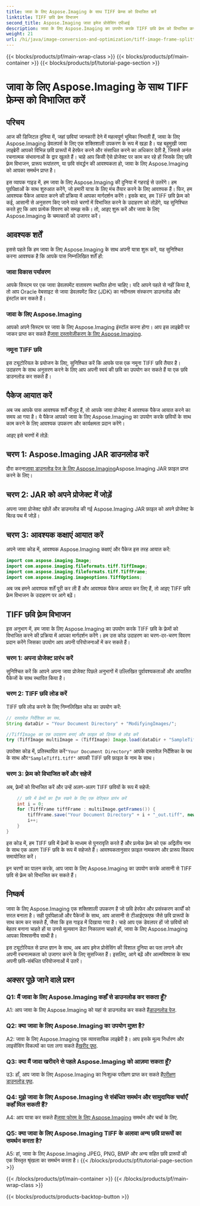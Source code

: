 ```yaml
---
title: जावा के लिए Aspose.Imaging के साथ TIFF फ्रेम्स को विभाजित करें
linktitle: TIFF छवि फ़्रेम विभाजन
second_title: Aspose.Imaging जावा इमेज प्रोसेसिंग एपीआई
description: जावा के लिए Aspose.Imaging का उपयोग करके TIFF छवि फ़्रेम को विभाजित करना सीखें। डेवलपर्स के लिए आवश्यक शर्तें, कोड उदाहरण और अक्सर पूछे जाने वाले प्रश्नों के साथ चरण-दर-चरण मार्गदर्शिका।
weight: 21
url: /hi/java/image-conversion-and-optimization/tiff-image-frame-splitting/
---
```


{{< blocks/products/pf/main-wrap-class >}}
{{< blocks/products/pf/main-container >}}
{{< blocks/products/pf/tutorial-page-section >}}

# जावा के लिए Aspose.Imaging के साथ TIFF फ्रेम्स को विभाजित करें

## परिचय

आज की डिजिटल दुनिया में, जहां छवियां जानकारी देने में महत्वपूर्ण भूमिका निभाती हैं, जावा के लिए Aspose.Imaging डेवलपर्स के लिए एक शक्तिशाली उपकरण के रूप में खड़ा है। यह बहुमुखी जावा लाइब्रेरी आपको विभिन्न छवि प्रारूपों में हेरफेर करने और संसाधित करने का अधिकार देती है, जिससे अनंत रचनात्मक संभावनाओं के द्वार खुलते हैं। चाहे आप किसी ऐसे प्रोजेक्ट पर काम कर रहे हों जिसके लिए छवि फ़्रेम विभाजन, प्रारूप रूपांतरण, या छवि संवर्द्धन की आवश्यकता हो, जावा के लिए Aspose.Imaging को आपका समर्थन प्राप्त है।

इस व्यापक गाइड में, हम जावा के लिए Aspose.Imaging की दुनिया में गहराई से उतरेंगे। हम पूर्वापेक्षाओं के साथ शुरुआत करेंगे, जो हमारी यात्रा के लिए मंच तैयार करने के लिए आवश्यक हैं। फिर, हम आवश्यक पैकेज आयात करने की प्रक्रिया में आपका मार्गदर्शन करेंगे। इसके बाद, हम TIFF छवि फ़्रेम को कई, आसानी से अनुसरण किए जाने वाले चरणों में विभाजित करने के उदाहरण को तोड़ेंगे, यह सुनिश्चित करते हुए कि आप प्रत्येक विवरण को समझ सकें। तो, आइए शुरू करें और जावा के लिए Aspose.Imaging के चमत्कारों को उजागर करें।

## आवश्यक शर्तें

इससे पहले कि हम जावा के लिए Aspose.Imaging के साथ अपनी यात्रा शुरू करें, यह सुनिश्चित करना आवश्यक है कि आपके पास निम्नलिखित शर्तें हों:

### जावा विकास पर्यावरण
आपके सिस्टम पर एक जावा डेवलपमेंट वातावरण स्थापित होना चाहिए। यदि आपने पहले से नहीं किया है, तो आप Oracle वेबसाइट से जावा डेवलपमेंट किट (JDK) का नवीनतम संस्करण डाउनलोड और इंस्टॉल कर सकते हैं।

### जावा के लिए Aspose.Imaging
 आपको अपने सिस्टम पर जावा के लिए Aspose.Imaging इंस्टॉल करना होगा। आप इस लाइब्रेरी पर जाकर प्राप्त कर सकते हैं[जावा दस्तावेज़ीकरण के लिए Aspose.Imaging](https://reference.aspose.com/imaging/java/).

### नमूना TIFF छवि
इस ट्यूटोरियल के प्रयोजन के लिए, सुनिश्चित करें कि आपके पास एक नमूना TIFF छवि तैयार है। उदाहरण के साथ अनुसरण करने के लिए आप अपनी स्वयं की छवि का उपयोग कर सकते हैं या एक छवि डाउनलोड कर सकते हैं।

## पैकेज आयात करें

अब जब आपके पास आवश्यक शर्तें मौजूद हैं, तो आपके जावा प्रोजेक्ट में आवश्यक पैकेज आयात करने का समय आ गया है। ये पैकेज आपको जावा के लिए Aspose.Imaging का उपयोग करके छवियों के साथ काम करने के लिए आवश्यक उपकरण और कार्यक्षमता प्रदान करेंगे।

आइए इसे चरणों में तोड़ें:

## चरण 1: Aspose.Imaging JAR डाउनलोड करें

 दौरा करना[जावा डाउनलोड पेज के लिए Aspose.Imaging](https://releases.aspose.com/imaging/java/)Aspose.Imaging JAR फ़ाइल प्राप्त करने के लिए।

## चरण 2: JAR को अपने प्रोजेक्ट में जोड़ें

अपना जावा प्रोजेक्ट खोलें और डाउनलोड की गई Aspose.Imaging JAR फ़ाइल को अपने प्रोजेक्ट के बिल्ड पथ में जोड़ें।

## चरण 3: आवश्यक कक्षाएं आयात करें

अपने जावा कोड में, आवश्यक Aspose.Imaging कक्षाएं और पैकेज इस तरह आयात करें:

```java
import com.aspose.imaging.Image;
import com.aspose.imaging.fileformats.tiff.TiffImage;
import com.aspose.imaging.fileformats.tiff.TiffFrame;
import com.aspose.imaging.imageoptions.TiffOptions;
```

अब जब हमने आवश्यक शर्तें पूरी कर ली हैं और आवश्यक पैकेज आयात कर लिए हैं, तो आइए TIFF छवि फ़्रेम विभाजन के उदाहरण पर आगे बढ़ें।

## TIFF छवि फ़्रेम विभाजन

इस अनुभाग में, हम जावा के लिए Aspose.Imaging का उपयोग करके TIFF छवि के फ़्रेमों को विभाजित करने की प्रक्रिया में आपका मार्गदर्शन करेंगे। हम उस कोड उदाहरण का चरण-दर-चरण विवरण प्रदान करेंगे जिसका उपयोग आप अपनी परियोजनाओं में कर सकते हैं।

### चरण 1: अपना प्रोजेक्ट प्रारंभ करें
सुनिश्चित करें कि आपने अपना जावा प्रोजेक्ट पिछले अनुभागों में उल्लिखित पूर्वावश्यकताओं और आयातित पैकेजों के साथ स्थापित किया है।

### चरण 2: TIFF छवि लोड करें
TIFF छवि लोड करने के लिए निम्नलिखित कोड का उपयोग करें:

```java
// दस्तावेज़ निर्देशिका का पथ.
String dataDir = "Your Document Directory" + "ModifyingImages/";

//TiffImage का एक उदाहरण बनाएं और फ़ाइल को डिस्क से लोड करें
try (TiffImage multiImage = (TiffImage) Image.load(dataDir + "SampleTiff1.tiff")) {
```

 उपरोक्त कोड में, प्रतिस्थापित करें`"Your Document Directory"` आपके दस्तावेज़ निर्देशिका के पथ के साथ और`"SampleTiff1.tiff"` आपकी TIFF छवि फ़ाइल के नाम के साथ।

### चरण 3: फ़्रेम को विभाजित करें और सहेजें
अब, फ़्रेमों को विभाजित करें और उन्हें अलग-अलग TIFF छवियों के रूप में सहेजें:

```java
    // छवि में फ़्रेमों का ट्रैक रखने के लिए एक वेरिएबल प्रारंभ करें
    int i = 0;
    for (TiffFrame tiffFrame : multiImage.getFrames()) {
        tiffFrame.save("Your Document Directory" + i + "_out.tiff", new TiffOptions(TiffExpectedFormat.TiffJpegRgb));
        i++;
    }
}
```

इस कोड में, हम TIFF छवि में फ़्रेमों के माध्यम से पुनरावृति करते हैं और प्रत्येक फ़्रेम को एक अद्वितीय नाम के साथ एक अलग TIFF छवि के रूप में सहेजते हैं। आवश्यकतानुसार फ़ाइल नामकरण और प्रारूप विकल्प समायोजित करें।

इन चरणों का पालन करके, आप जावा के लिए Aspose.Imaging का उपयोग करके आसानी से TIFF छवि से फ़्रेम को विभाजित कर सकते हैं।

## निष्कर्ष

जावा के लिए Aspose.Imaging एक शक्तिशाली उपकरण है जो छवि हेरफेर और प्रसंस्करण कार्यों को सरल बनाता है। सही पूर्वापेक्षाओं और पैकेजों के साथ, आप आसानी से टीआईएफएफ जैसे छवि प्रारूपों के साथ काम कर सकते हैं, जैसा कि इस गाइड में दिखाया गया है। चाहे आप एक डेवलपर हों जो छवियों को बेहतर बनाना चाहते हों या उनसे मूल्यवान डेटा निकालना चाहते हों, जावा के लिए Aspose.Imaging आपका विश्वसनीय साथी है।

इस ट्यूटोरियल से प्राप्त ज्ञान के साथ, अब आप इमेज प्रोसेसिंग की विशाल दुनिया का पता लगाने और अपनी रचनात्मकता को उजागर करने के लिए सुसज्जित हैं। इसलिए, आगे बढ़ें और आत्मविश्वास के साथ अपनी छवि-संबंधित परियोजनाओं में उतरें।

## अक्सर पूछे जाने वाले प्रश्न

### Q1: मैं जावा के लिए Aspose.Imaging कहाँ से डाउनलोड कर सकता हूँ?

 A1: आप जावा के लिए Aspose.Imaging को यहां से डाउनलोड कर सकते हैं[डाउनलोड पेज](https://releases.aspose.com/imaging/java/).

### Q2: क्या जावा के लिए Aspose.Imaging का उपयोग मुफ़्त है?

 A2: जावा के लिए Aspose.Imaging एक व्यावसायिक लाइब्रेरी है। आप इसके मूल्य निर्धारण और लाइसेंसिंग विकल्पों का पता लगा सकते हैं[खरीद पृष्ठ](https://purchase.aspose.com/buy).

### Q3: क्या मैं जावा खरीदने से पहले Aspose.Imaging को आज़मा सकता हूँ?

 उ3: हाँ, आप जावा के लिए Aspose.Imaging का निःशुल्क परीक्षण प्राप्त कर सकते हैं[परीक्षण डाउनलोड पृष्ठ](https://releases.aspose.com/).

### Q4: मुझे जावा के लिए Aspose.Imaging से संबंधित समर्थन और सामुदायिक चर्चाएँ कहाँ मिल सकती हैं?

 A4: आप यात्रा कर सकते हैं[जावा फोरम के लिए Aspose.Imaging](https://forum.aspose.com/) समर्थन और चर्चा के लिए.

### Q5: क्या जावा के लिए Aspose.Imaging TIFF के अलावा अन्य छवि प्रारूपों का समर्थन करता है?

A5: हां, जावा के लिए Aspose.Imaging JPEG, PNG, BMP और अन्य सहित छवि प्रारूपों की एक विस्तृत श्रृंखला का समर्थन करता है।
{{< /blocks/products/pf/tutorial-page-section >}}

{{< /blocks/products/pf/main-container >}}
{{< /blocks/products/pf/main-wrap-class >}}

{{< blocks/products/products-backtop-button >}}
